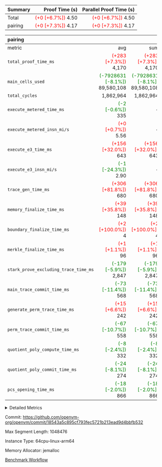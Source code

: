 | Summary | Proof Time (s) | Parallel Proof Time (s) |
|:---|---:|---:|
| Total | <span style='color: red'>(+0 [+6.7%])</span> 4.50 | <span style='color: red'>(+0 [+6.7%])</span> 4.50 |
| pairing | <span style='color: red'>(+0 [+7.3%])</span> 4.17 | <span style='color: red'>(+0 [+7.3%])</span> 4.17 |


| pairing |||||
|:---|---:|---:|---:|---:|
|metric|avg|sum|max|min|
| `total_proof_time_ms ` | <span style='color: red'>(+283 [+7.3%])</span> 4,170 | <span style='color: red'>(+283 [+7.3%])</span> 4,170 | <span style='color: red'>(+283 [+7.3%])</span> 4,170 | <span style='color: red'>(+283 [+7.3%])</span> 4,170 |
| `main_cells_used     ` | <span style='color: green'>(-7928631 [-8.1%])</span> 89,580,108 | <span style='color: green'>(-7928631 [-8.1%])</span> 89,580,108 | <span style='color: green'>(-7928631 [-8.1%])</span> 89,580,108 | <span style='color: green'>(-7928631 [-8.1%])</span> 89,580,108 |
| `total_cycles        ` |  1,862,964 |  1,862,964 |  1,862,964 |  1,862,964 |
| `execute_metered_time_ms` | <span style='color: green'>(-2 [-0.6%])</span> 335 | -          | -          | -          |
| `execute_metered_insn_mi/s` | <span style='color: red'>(+0 [+0.7%])</span> 5.56 | -          | -          | -          |
| `execute_e3_time_ms  ` | <span style='color: red'>(+156 [+32.0%])</span> 643 | <span style='color: red'>(+156 [+32.0%])</span> 643 | <span style='color: red'>(+156 [+32.0%])</span> 643 | <span style='color: red'>(+156 [+32.0%])</span> 643 |
| `execute_e3_insn_mi/s` | <span style='color: green'>(-1 [-24.3%])</span> 2.90 | -          | <span style='color: green'>(-1 [-24.3%])</span> 2.90 | <span style='color: green'>(-1 [-24.3%])</span> 2.90 |
| `trace_gen_time_ms   ` | <span style='color: red'>(+306 [+81.8%])</span> 680 | <span style='color: red'>(+306 [+81.8%])</span> 680 | <span style='color: red'>(+306 [+81.8%])</span> 680 | <span style='color: red'>(+306 [+81.8%])</span> 680 |
| `memory_finalize_time_ms` | <span style='color: red'>(+39 [+35.8%])</span> 148 | <span style='color: red'>(+39 [+35.8%])</span> 148 | <span style='color: red'>(+39 [+35.8%])</span> 148 | <span style='color: red'>(+39 [+35.8%])</span> 148 |
| `boundary_finalize_time_ms` | <span style='color: red'>(+2 [+100.0%])</span> 4 | <span style='color: red'>(+2 [+100.0%])</span> 4 | <span style='color: red'>(+2 [+100.0%])</span> 4 | <span style='color: red'>(+2 [+100.0%])</span> 4 |
| `merkle_finalize_time_ms` | <span style='color: red'>(+1 [+1.1%])</span> 96 | <span style='color: red'>(+1 [+1.1%])</span> 96 | <span style='color: red'>(+1 [+1.1%])</span> 96 | <span style='color: red'>(+1 [+1.1%])</span> 96 |
| `stark_prove_excluding_trace_time_ms` | <span style='color: green'>(-179 [-5.9%])</span> 2,847 | <span style='color: green'>(-179 [-5.9%])</span> 2,847 | <span style='color: green'>(-179 [-5.9%])</span> 2,847 | <span style='color: green'>(-179 [-5.9%])</span> 2,847 |
| `main_trace_commit_time_ms` | <span style='color: green'>(-73 [-11.4%])</span> 568 | <span style='color: green'>(-73 [-11.4%])</span> 568 | <span style='color: green'>(-73 [-11.4%])</span> 568 | <span style='color: green'>(-73 [-11.4%])</span> 568 |
| `generate_perm_trace_time_ms` | <span style='color: red'>(+15 [+6.6%])</span> 242 | <span style='color: red'>(+15 [+6.6%])</span> 242 | <span style='color: red'>(+15 [+6.6%])</span> 242 | <span style='color: red'>(+15 [+6.6%])</span> 242 |
| `perm_trace_commit_time_ms` | <span style='color: green'>(-67 [-10.7%])</span> 558 | <span style='color: green'>(-67 [-10.7%])</span> 558 | <span style='color: green'>(-67 [-10.7%])</span> 558 | <span style='color: green'>(-67 [-10.7%])</span> 558 |
| `quotient_poly_compute_time_ms` | <span style='color: green'>(-8 [-2.4%])</span> 332 | <span style='color: green'>(-8 [-2.4%])</span> 332 | <span style='color: green'>(-8 [-2.4%])</span> 332 | <span style='color: green'>(-8 [-2.4%])</span> 332 |
| `quotient_poly_commit_time_ms` | <span style='color: green'>(-24 [-8.1%])</span> 274 | <span style='color: green'>(-24 [-8.1%])</span> 274 | <span style='color: green'>(-24 [-8.1%])</span> 274 | <span style='color: green'>(-24 [-8.1%])</span> 274 |
| `pcs_opening_time_ms ` | <span style='color: green'>(-18 [-2.0%])</span> 866 | <span style='color: green'>(-18 [-2.0%])</span> 866 | <span style='color: green'>(-18 [-2.0%])</span> 866 | <span style='color: green'>(-18 [-2.0%])</span> 866 |



<details>
<summary>Detailed Metrics</summary>

| group | num_segments | keygen_time_ms | insns | fri.log_blowup | execute_metered_time_ms | execute_metered_insn_mi/s | commit_exe_time_ms |
| --- | --- | --- | --- | --- | --- | --- | --- |
| pairing | 1 | 1,135 | 1,862,965 | 1 | 335 | 5.56 | 11 | 

| group | air_name | quotient_deg | interactions | constraints |
| --- | --- | --- | --- | --- |
| pairing | AccessAdapterAir<16> | 2 | 5 | 12 | 
| pairing | AccessAdapterAir<2> | 2 | 5 | 12 | 
| pairing | AccessAdapterAir<32> | 2 | 5 | 12 | 
| pairing | AccessAdapterAir<4> | 2 | 5 | 12 | 
| pairing | AccessAdapterAir<8> | 2 | 5 | 12 | 
| pairing | BitwiseOperationLookupAir<8> | 2 | 2 | 4 | 
| pairing | KeccakVmAir | 2 | 321 | 4,513 | 
| pairing | MemoryMerkleAir<8> | 2 | 4 | 39 | 
| pairing | PersistentBoundaryAir<8> | 2 | 3 | 7 | 
| pairing | PhantomAir | 2 | 3 | 5 | 
| pairing | Poseidon2PeripheryAir<BabyBearParameters>, 1> | 2 | 1 | 286 | 
| pairing | ProgramAir | 1 | 1 | 4 | 
| pairing | RangeTupleCheckerAir<2> | 1 | 1 | 4 | 
| pairing | Rv32HintStoreAir | 2 | 18 | 28 | 
| pairing | VariableRangeCheckerAir | 1 | 1 | 4 | 
| pairing | VmAirWrapper<Rv32BaseAluAdapterAir, BaseAluCoreAir<4, 8> | 2 | 20 | 37 | 
| pairing | VmAirWrapper<Rv32BaseAluAdapterAir, LessThanCoreAir<4, 8> | 2 | 18 | 40 | 
| pairing | VmAirWrapper<Rv32BaseAluAdapterAir, ShiftCoreAir<4, 8> | 2 | 24 | 91 | 
| pairing | VmAirWrapper<Rv32BranchAdapterAir, BranchEqualCoreAir<4> | 2 | 11 | 20 | 
| pairing | VmAirWrapper<Rv32BranchAdapterAir, BranchLessThanCoreAir<4, 8> | 2 | 13 | 35 | 
| pairing | VmAirWrapper<Rv32CondRdWriteAdapterAir, Rv32JalLuiCoreAir> | 2 | 10 | 18 | 
| pairing | VmAirWrapper<Rv32IsEqualModAdapterAir<2, 1, 32, 32>, ModularIsEqualCoreAir<32, 4, 8> | 2 | 25 | 225 | 
| pairing | VmAirWrapper<Rv32JalrAdapterAir, Rv32JalrCoreAir> | 2 | 16 | 20 | 
| pairing | VmAirWrapper<Rv32LoadStoreAdapterAir, LoadSignExtendCoreAir<4, 8> | 2 | 18 | 33 | 
| pairing | VmAirWrapper<Rv32LoadStoreAdapterAir, LoadStoreCoreAir<4> | 2 | 17 | 40 | 
| pairing | VmAirWrapper<Rv32MultAdapterAir, DivRemCoreAir<4, 8> | 2 | 25 | 84 | 
| pairing | VmAirWrapper<Rv32MultAdapterAir, MulHCoreAir<4, 8> | 2 | 24 | 31 | 
| pairing | VmAirWrapper<Rv32MultAdapterAir, MultiplicationCoreAir<4, 8> | 2 | 19 | 19 | 
| pairing | VmAirWrapper<Rv32RdWriteAdapterAir, Rv32AuipcCoreAir> | 2 | 12 | 14 | 
| pairing | VmAirWrapper<Rv32VecHeapAdapterAir<1, 2, 2, 32, 32>, FieldExpressionCoreAir> | 2 | 415 | 480 | 
| pairing | VmAirWrapper<Rv32VecHeapAdapterAir<2, 1, 1, 32, 32>, FieldExpressionCoreAir> | 2 | 158 | 190 | 
| pairing | VmAirWrapper<Rv32VecHeapAdapterAir<2, 2, 2, 32, 32>, FieldExpressionCoreAir> | 2 | 428 | 457 | 
| pairing | VmConnectorAir | 2 | 5 | 11 | 

| group | air_name | segment | rows | prep_cols | perm_cols | main_cols | cells |
| --- | --- | --- | --- | --- | --- | --- | --- |
| pairing | AccessAdapterAir<16> | 0 | 262,144 |  | 16 | 25 | 10,747,904 | 
| pairing | AccessAdapterAir<32> | 0 | 131,072 |  | 16 | 41 | 7,471,104 | 
| pairing | AccessAdapterAir<8> | 0 | 524,288 |  | 16 | 17 | 17,301,504 | 
| pairing | BitwiseOperationLookupAir<8> | 0 | 65,536 | 3 | 8 | 2 | 655,360 | 
| pairing | MemoryMerkleAir<8> | 0 | 32,768 |  | 16 | 32 | 1,572,864 | 
| pairing | PersistentBoundaryAir<8> | 0 | 32,768 |  | 12 | 20 | 1,048,576 | 
| pairing | PhantomAir | 0 | 1 |  | 12 | 6 | 18 | 
| pairing | Poseidon2PeripheryAir<BabyBearParameters>, 1> | 0 | 32,768 |  | 8 | 300 | 10,092,544 | 
| pairing | ProgramAir | 0 | 32,768 |  | 8 | 10 | 589,824 | 
| pairing | RangeTupleCheckerAir<2> | 0 | 524,288 | 2 | 8 | 1 | 4,718,592 | 
| pairing | Rv32HintStoreAir | 0 | 256 |  | 44 | 32 | 19,456 | 
| pairing | VariableRangeCheckerAir | 0 | 262,144 | 2 | 8 | 1 | 2,359,296 | 
| pairing | VmAirWrapper<Rv32BaseAluAdapterAir, BaseAluCoreAir<4, 8> | 0 | 1,048,576 |  | 52 | 36 | 92,274,688 | 
| pairing | VmAirWrapper<Rv32BaseAluAdapterAir, LessThanCoreAir<4, 8> | 0 | 65,536 |  | 40 | 37 | 5,046,272 | 
| pairing | VmAirWrapper<Rv32BaseAluAdapterAir, ShiftCoreAir<4, 8> | 0 | 2,048 |  | 52 | 53 | 215,040 | 
| pairing | VmAirWrapper<Rv32BranchAdapterAir, BranchEqualCoreAir<4> | 0 | 262,144 |  | 28 | 26 | 14,155,776 | 
| pairing | VmAirWrapper<Rv32BranchAdapterAir, BranchLessThanCoreAir<4, 8> | 0 | 131,072 |  | 32 | 32 | 8,388,608 | 
| pairing | VmAirWrapper<Rv32CondRdWriteAdapterAir, Rv32JalLuiCoreAir> | 0 | 8,192 |  | 28 | 18 | 376,832 | 
| pairing | VmAirWrapper<Rv32IsEqualModAdapterAir<2, 1, 32, 32>, ModularIsEqualCoreAir<32, 4, 8> | 0 | 32 |  | 56 | 166 | 7,104 | 
| pairing | VmAirWrapper<Rv32JalrAdapterAir, Rv32JalrCoreAir> | 0 | 65,536 |  | 36 | 28 | 4,194,304 | 
| pairing | VmAirWrapper<Rv32LoadStoreAdapterAir, LoadStoreCoreAir<4> | 0 | 1,048,576 |  | 52 | 41 | 97,517,568 | 
| pairing | VmAirWrapper<Rv32MultAdapterAir, MulHCoreAir<4, 8> | 0 | 256 |  | 72 | 39 | 28,416 | 
| pairing | VmAirWrapper<Rv32MultAdapterAir, MultiplicationCoreAir<4, 8> | 0 | 512 |  | 52 | 31 | 42,496 | 
| pairing | VmAirWrapper<Rv32RdWriteAdapterAir, Rv32AuipcCoreAir> | 0 | 32,768 |  | 28 | 20 | 1,572,864 | 
| pairing | VmAirWrapper<Rv32VecHeapAdapterAir<2, 1, 1, 32, 32>, FieldExpressionCoreAir> | 0 | 1,024 |  | 320 | 263 | 596,992 | 
| pairing | VmAirWrapper<Rv32VecHeapAdapterAir<2, 2, 2, 32, 32>, FieldExpressionCoreAir> | 0 | 16,384 |  | 604 | 497 | 18,038,784 | 
| pairing | VmConnectorAir | 0 | 2 | 1 | 16 | 5 | 42 | 

| group | segment | trace_gen_time_ms | total_proof_time_ms | total_cycles | total_cells | stark_prove_excluding_trace_time_ms | quotient_poly_compute_time_ms | quotient_poly_commit_time_ms | perm_trace_commit_time_ms | pcs_opening_time_ms | merkle_finalize_time_ms | memory_finalize_time_ms | main_trace_commit_time_ms | main_cells_used | insns | generate_perm_trace_time_ms | execute_e3_time_ms | execute_e3_insn_mi/s | boundary_finalize_time_ms |
| --- | --- | --- | --- | --- | --- | --- | --- | --- | --- | --- | --- | --- | --- | --- | --- | --- | --- | --- | --- |
| pairing | 0 | 680 | 4,170 | 1,862,964 | 304,931,516 | 2,847 | 332 | 274 | 558 | 866 | 96 | 148 | 568 | 89,580,108 | 1,862,965 | 242 | 643 | 2.90 | 4 | 

| group | segment | trace_height_constraint | weighted_sum | threshold |
| --- | --- | --- | --- | --- |
| pairing | 0 | 0 | 5,382,342 | 2,013,265,921 | 
| pairing | 0 | 1 | 18,152,512 | 2,013,265,921 | 
| pairing | 0 | 2 | 2,691,171 | 2,013,265,921 | 
| pairing | 0 | 3 | 25,000,068 | 2,013,265,921 | 
| pairing | 0 | 4 | 131,072 | 2,013,265,921 | 
| pairing | 0 | 5 | 65,536 | 2,013,265,921 | 
| pairing | 0 | 6 | 6,016,192 | 2,013,265,921 | 
| pairing | 0 | 7 | 4,096 | 2,013,265,921 | 
| pairing | 0 | 8 | 58,426,029 | 2,013,265,921 | 

</details>


Commit: https://github.com/openvm-org/openvm/commit/18543a5c895cf793fec5721b213ead9d4bbfb532

Max Segment Length: 1048476

Instance Type: 64cpu-linux-arm64

Memory Allocator: jemalloc

[Benchmark Workflow](https://github.com/openvm-org/openvm/actions/runs/15852260361)
